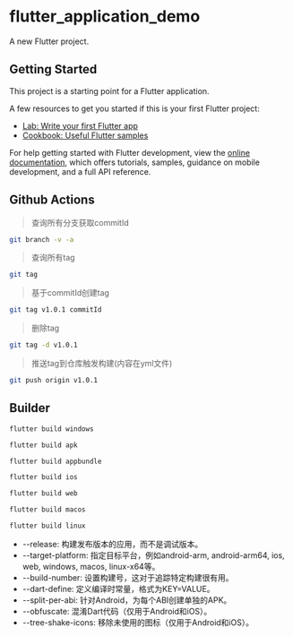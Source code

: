 # flutter_application_demo

A new Flutter project.

## Getting Started

This project is a starting point for a Flutter application.

A few resources to get you started if this is your first Flutter project:

- [Lab: Write your first Flutter app](https://docs.flutter.dev/get-started/codelab)
- [Cookbook: Useful Flutter samples](https://docs.flutter.dev/cookbook)

For help getting started with Flutter development, view the
[online documentation](https://docs.flutter.dev/), which offers tutorials,
samples, guidance on mobile development, and a full API reference.

## Github Actions
 
> 查询所有分支获取commitId
```bash
git branch -v -a
```

> 查询所有tag
```bash
git tag
```

> 基于commitId创建tag
```bash
git tag v1.0.1 commitId
```

> 删除tag
```bash
git tag -d v1.0.1
```

> 推送tag到仓库触发构建(内容在yml文件)
```bash
git push origin v1.0.1 
```


## Builder
```bash
flutter build windows
```
```bash
flutter build apk
```
```bash
flutter build appbundle
```
```bash
flutter build ios
```
```bash
flutter build web
```
```bash
flutter build macos
```
```bash
flutter build linux
```

- --release: 构建发布版本的应用，而不是调试版本。
- --target-platform: 指定目标平台，例如android-arm, android-arm64, ios, web, windows, macos, linux-x64等。
- --build-number: 设置构建号，这对于追踪特定构建很有用。
- --dart-define: 定义编译时常量，格式为KEY=VALUE。
- --split-per-abi: 针对Android，为每个ABI创建单独的APK。
- --obfuscate: 混淆Dart代码（仅用于Android和iOS）。
- --tree-shake-icons: 移除未使用的图标（仅用于Android和iOS）。

